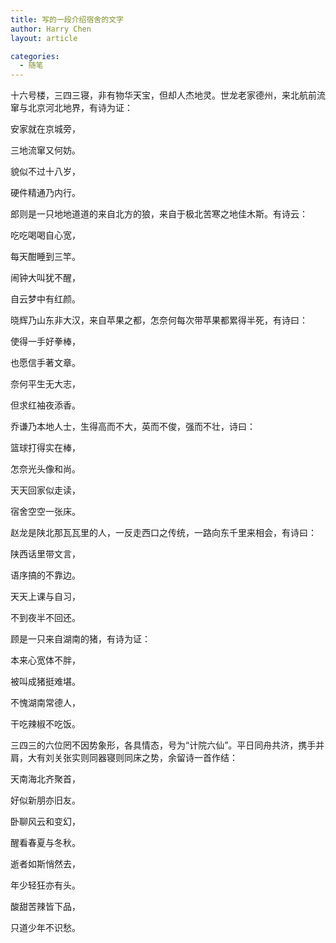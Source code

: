 ```yaml
---
title: 写的一段介绍宿舍的文字
author: Harry Chen
layout: article

categories:
  - 随笔
---
```


十六号楼，三四三寝，非有物华天宝，但却人杰地灵。世龙老家德州，来北航前流窜与北京河北地界，有诗为证：

安家就在京城旁，

三地流窜又何妨。

貌似不过十八岁，

硬件精通乃内行。

郎则是一只地地道道的来自北方的狼，来自于极北苦寒之地佳木斯。有诗云：

吃吃喝喝自心宽，

每天酣睡到三竿。

闹钟大叫犹不醒，

自云梦中有红颜。

晓辉乃山东非大汉，来自苹果之都，怎奈何每次带苹果都累得半死，有诗曰：

使得一手好拳棒，

也愿信手著文章。

奈何平生无大志，

但求红袖夜添香。

乔谦乃本地人士，生得高而不大，英而不俊，强而不壮，诗曰：

篮球打得实在棒，

怎奈光头像和尚。

天天回家似走读，

宿舍空空一张床。

赵龙是陕北那瓦瓦里的人，一反走西口之传统，一路向东千里来相会，有诗曰：

陕西话里带文言，

语序搞的不靠边。

天天上课与自习，

不到夜半不回还。

顾是一只来自湖南的猪，有诗为证：

本来心宽体不胖，

被叫成猪挺难堪。

不愧湖南常德人，

干吃辣椒不吃饭。

三四三的六位罔不因势象形，各具情态，号为“计院六仙”。平日同舟共济，携手并肩，大有刘关张实则同器寝则同床之势，余留诗一首作结：

天南海北齐聚首，

好似新朋亦旧友。

卧聊风云和变幻，

醒看春夏与冬秋。

逝者如斯悄然去，

年少轻狂亦有头。

酸甜苦辣皆下品，

只道少年不识愁。
